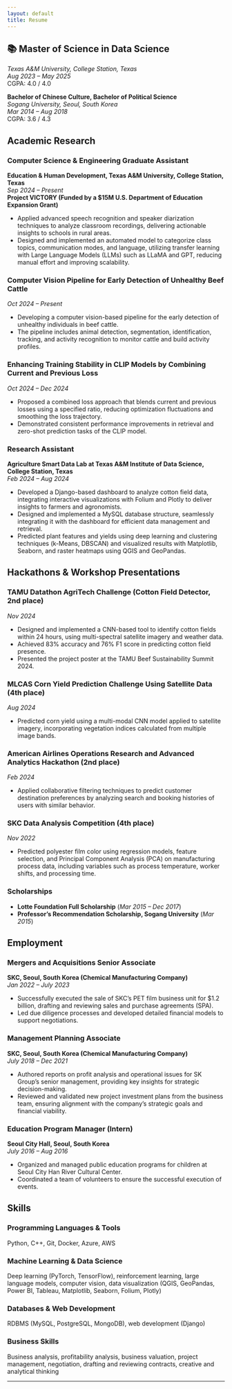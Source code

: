```yaml
---
layout: default
title: Resume
---
```

 
## 📚 Master of Science in Data Science
*Texas A&M University, College Station, Texas*  
*Aug 2023 – May 2025*  
CGPA: 4.0 / 4.0  

**Bachelor of Chinese Culture, Bachelor of Political Science**  
*Sogang University, Seoul, South Korea*  
*Mar 2014 – Aug 2018*  
CGPA: 3.6 / 4.3  

## Academic Research  
### Computer Science & Engineering Graduate Assistant  
**Education & Human Development, Texas A&M University, College Station, Texas**  
*Sep 2024 – Present*  
**Project VICTORY (Funded by a $15M U.S. Department of Education Expansion Grant)**  
- Applied advanced speech recognition and speaker diarization techniques to analyze classroom recordings, delivering actionable insights to schools in rural areas.  
- Designed and implemented an automated model to categorize class topics, communication modes, and language, utilizing transfer learning with Large Language Models (LLMs) such as LLaMA and GPT, reducing manual effort and improving scalability.  

### Computer Vision Pipeline for Early Detection of Unhealthy Beef Cattle  
*Oct 2024 – Present*  
- Developing a computer vision-based pipeline for the early detection of unhealthy individuals in beef cattle.  
- The pipeline includes animal detection, segmentation, identification, tracking, and activity recognition to monitor cattle and build activity profiles.  

### Enhancing Training Stability in CLIP Models by Combining Current and Previous Loss  
*Oct 2024 – Dec 2024*  
- Proposed a combined loss approach that blends current and previous losses using a specified ratio, reducing optimization fluctuations and smoothing the loss trajectory.  
- Demonstrated consistent performance improvements in retrieval and zero-shot prediction tasks of the CLIP model.  

### Research Assistant  
**Agriculture Smart Data Lab at Texas A&M Institute of Data Science, College Station, Texas**  
*Feb 2024 – Aug 2024*  
- Developed a Django-based dashboard to analyze cotton field data, integrating interactive visualizations with Folium and Plotly to deliver insights to farmers and agronomists.  
- Designed and implemented a MySQL database structure, seamlessly integrating it with the dashboard for efficient data management and retrieval.  
- Predicted plant features and yields using deep learning and clustering techniques (k-Means, DBSCAN) and visualized results with Matplotlib, Seaborn, and raster heatmaps using QGIS and GeoPandas.  

## Hackathons & Workshop Presentations  
### TAMU Datathon AgriTech Challenge (Cotton Field Detector, 2nd place)  
*Nov 2024*  
- Designed and implemented a CNN-based tool to identify cotton fields within 24 hours, using multi-spectral satellite imagery and weather data.  
- Achieved 83% accuracy and 76% F1 score in predicting cotton field presence.  
- Presented the project poster at the TAMU Beef Sustainability Summit 2024.  

### MLCAS Corn Yield Prediction Challenge Using Satellite Data (4th place)  
*Aug 2024*  
- Predicted corn yield using a multi-modal CNN model applied to satellite imagery, incorporating vegetation indices calculated from multiple image bands.  

### American Airlines Operations Research and Advanced Analytics Hackathon (2nd place)  
*Feb 2024*  
- Applied collaborative filtering techniques to predict customer destination preferences by analyzing search and booking histories of users with similar behavior.  

### SKC Data Analysis Competition (4th place)  
*Nov 2022*  
- Predicted polyester film color using regression models, feature selection, and Principal Component Analysis (PCA) on manufacturing process data, including variables such as process temperature, worker shifts, and processing time.  

### Scholarships  
- **Lotte Foundation Full Scholarship** (*Mar 2015 – Dec 2017*)  
- **Professor’s Recommendation Scholarship, Sogang University** (*Mar 2015*)  

## Employment  
### Mergers and Acquisitions Senior Associate  
**SKC, Seoul, South Korea (Chemical Manufacturing Company)**  
*Jan 2022 – July 2023*  
- Successfully executed the sale of SKC’s PET film business unit for $1.2 billion, drafting and reviewing sales and purchase agreements (SPA).  
- Led due diligence processes and developed detailed financial models to support negotiations.  

### Management Planning Associate  
**SKC, Seoul, South Korea (Chemical Manufacturing Company)**  
*July 2018 – Dec 2021*  
- Authored reports on profit analysis and operational issues for SK Group’s senior management, providing key insights for strategic decision-making.  
- Reviewed and validated new project investment plans from the business team, ensuring alignment with the company’s strategic goals and financial viability.  

### Education Program Manager (Intern)  
**Seoul City Hall, Seoul, South Korea**  
*July 2016 – Aug 2016*  
- Organized and managed public education programs for children at Seoul City Han River Cultural Center.  
- Coordinated a team of volunteers to ensure the successful execution of events.  

## Skills  
### Programming Languages & Tools  
Python, C++, Git, Docker, Azure, AWS  

### Machine Learning & Data Science  
Deep learning (PyTorch, TensorFlow), reinforcement learning, large language models, computer vision, data visualization (QGIS, GeoPandas, Power BI, Tableau, Matplotlib, Seaborn, Folium, Plotly)  

### Databases & Web Development  
RDBMS (MySQL, PostgreSQL, MongoDB), web development (Django)  

### Business Skills  
Business analysis, profitability analysis, business valuation, project management, negotiation, drafting and reviewing contracts, creative and analytical thinking  

---

